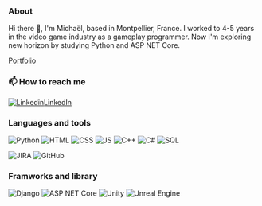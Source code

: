 ### About
Hi there 👋, I'm Michaël, based in Montpellier, France.
I worked to 4-5 years in the video game industry as a gameplay programmer. Now I'm exploring new horizon by studying Python and ASP NET Core.

[Portfolio](https://portfolio-self-eight-65.vercel.app/)

### 📫 How to reach me
[![Linkedin](https://i.sstatic.net/gVE0j.png)LinkedIn](https://www.linkedin.com/in/michael-arn/)

### Languages and tools
![Python](https://img.shields.io/badge/Python-FFD43B?style=for-the-badge&logo=python&logoColor=blue)
![HTML](https://img.shields.io/badge/HTML5-E34F26?style=for-the-badge&logo=html5&logoColor=white)
![CSS](https://img.shields.io/badge/CSS3-1572B6?style=for-the-badge&logo=css3&logoColor=white)
![JS](https://img.shields.io/badge/JavaScript-F7DF1E?style=for-the-badge&logo=javascript&logoColor=black)
![C++](https://img.shields.io/badge/C%2B%2B-00599C?style=for-the-badge&logo=c%2B%2B&logoColor=white)
![C#](https://img.shields.io/badge/C%23-239120?style=for-the-badge&logo=csharp&logoColor=white)
![SQL](https://img.shields.io/badge/PostgreSQL-4169E1?style=for-the-badge&logo=postgresql&logoColor=white)

![JIRA](https://img.shields.io/badge/Jira-0052CC?style=for-the-badge&logo=Jira&logoColor=whit)
![GitHub](https://img.shields.io/badge/GitHub-100000?style=for-the-badge&logo=github&logoColor=white)

### Framworks and library
![Django](https://img.shields.io/badge/Django-092E20?style=for-the-badge&logo=django&logoColor=green)
![ASP NET Core](https://img.shields.io/badge/ASP.NET_Core-512BD4?style=for-the-badge&logo=dotnet&logoColor=white)
![Unity](https://img.shields.io/badge/Unity-100000?style=for-the-badge&logo=unity&logoColor=white)
![Unreal Engine](https://img.shields.io/badge/-Unreal%20Engine-313131?style=for-the-badge&logo=unreal-engine&logoColor=white)
<!--
**SynysterRev/SynysterRev** is a ✨ _special_ ✨ repository because its `README.md` (this file) appears on your GitHub profile.

Here are some ideas to get you started:

- 🔭 I’m currently working on ...
- 🌱 I’m currently learning ...
- 👯 I’m looking to collaborate on ...
- 🤔 I’m looking for help with ...
- 💬 Ask me about ...
- 📫 How to reach me: ...
- 😄 Pronouns: ...
- ⚡ Fun fact: ...
-->

